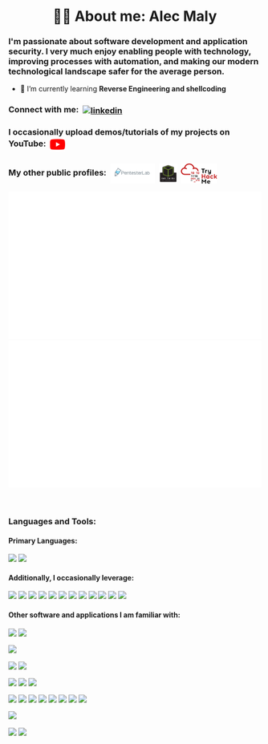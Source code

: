 <!-- 
    badges:             https://shields.io/
    badge icon urls:    https://simpleicons.org/
 -->

<h1 align="center">👨‍💻 About me: Alec Maly</h1>

<h3 align="left">I'm passionate about software development and application security. I very much enjoy enabling people with technology, improving processes with automation, and making our modern technological landscape safer for the average person.</h3>

- 🌱 I’m currently learning **Reverse Engineering and shellcoding**

<h3 align="left">Connect with me:&nbsp;
    <a href="https://linkedin.com/in/alecjmaly" target="blank"><img align="center" src="https://raw.githubusercontent.com/rahuldkjain/github-profile-readme-generator/master/src/images/icons/Social/linked-in-alt.svg" alt="linkedin" height="20" /></a>
</h3>

<h3 align="left">I occasionally upload demos/tutorials of my projects on YouTube:&nbsp;
    <a href="https://www.youtube.com/channel/UCdLLop7QOkTgKlLtzlU1PkA/videos" target="blank"><img align="center" src="https://raw.githubusercontent.com/alecjmaly/alecjmaly/main/youtube-logo.svg" alt="youtube" height="30"/></a>
</h3>

<h3 align="left">My other public profiles:&nbsp;
    <a href="https://www.pentesterlab.com/profile/Alec_M" target="blank"><img align="center" src="https://raw.githubusercontent.com/alecjmaly/alecjmaly/main/pentesterlab.png" alt="pentesterlab" height="40" /></a>&nbsp;
    <a href="https://app.hackthebox.eu/profile/69305" target="blank"><img align="center" src="https://raw.githubusercontent.com/alecjmaly/alecjmaly/main/hackthebox.png" alt="hackthebox" height="40" /></a>&nbsp;
    <a href="https://tryhackme.com/p/Kauv" target="blank"><img align="center" src="https://raw.githubusercontent.com/alecjmaly/alecjmaly/main/tryhackme.png" alt="tryhackme" height="40" /></a>
</h3>
<!-- Statistics from: 
    https://github.com/alecjmaly/github-stats) 
-->

![Alec's GitHub stats](https://raw.githubusercontent.com/alecjmaly/github-stats/master/generated/overview.svg)
![Top Langs](https://raw.githubusercontent.com/alecjmaly/github-stats/master/generated/languages.svg) 



<br>
<h3 align="left">Languages and Tools:</h3>

<h4 align="left">Primary Languages:</h3>

![](https://img.shields.io/badge/JavaScript-informational?style=flat&logo=javascript&logoColor=white&color=2B96BD)
![](https://img.shields.io/badge/PowerShell-informational?style=flat&logo=PowerShell&logoColor=white&color=2B96BD)


<h4 align="left">Additionally, I occasionally leverage:</h3>

![](https://img.shields.io/badge/Bash-informational?style=flat&logo=GNUBash&logoColor=white&color=2B96BD)
![](https://img.shields.io/badge/Python-informational?style=flat&logo=Python&logoColor=white&color=2B96BD)
![](https://img.shields.io/badge/TypeScript-informational?style=flat&logo=TypeScript&logoColor=white&color=2B96BD)
![](https://img.shields.io/badge/DAX-informational?style=flat&logo=DAX&logoColor=white&color=2B96BD)
![](https://img.shields.io/badge/M-informational?style=flat&color=2B96BD)
![](https://img.shields.io/badge/SQL-informational?style=flat&color=2B96BD)
![](https://img.shields.io/badge/Java-informational?style=flat&logo=Java&logoColor=white&color=2B96BD)
![](https://img.shields.io/badge/C/C++/C%23-informational?style=flat&logo=c&logoColor=white&color=2B96BD)
![](https://img.shields.io/badge/Visual%20Basic-informational?style=flat&color=2B96BD)
![](https://img.shields.io/badge/HTML-informational?style=flat&logo=html5&logoColor=white&color=2B96BD)
![](https://img.shields.io/badge/CSS-informational?style=flat&logo=css3&logoColor=white&color=2B96BD)
![](https://img.shields.io/badge/Assembly-informational?style=flat&color=2B96BD)

<h4 align="left">Other software and applications I am familiar with:</h3>

![](https://img.shields.io/badge/OS-Windows-informational?style=flat&logo=windows&logoColor=white&color=2B96BD)
![](https://img.shields.io/badge/OS-Linux-informational?style=flat&logo=linux&logoColor=white&color=2B96BD)



![](https://img.shields.io/badge/Cloud-Microsoft%20Azure-informational?style=flat&logo=MicrosoftAzure&logoColor=white&color=2B96BD)
<br>

![](https://img.shields.io/badge/Editor-VS%20Code-informational?style=flat&logo=visualstudiocode&logoColor=white&color=2B96BD)
![](https://img.shields.io/badge/Editor-vim-informational?style=flat&logo=vim&logoColor=white&color=2B96BD)
<br>

![](https://img.shields.io/badge/source%20control-git-informational?style=flat&logo=git&logoColor=white&color=2B96BD)
![](https://img.shields.io/badge/containerization-docker-informational?style=flat&logo=docker&logoColor=white&color=2B96BD)
![](https://img.shields.io/badge/virtualization-virtual%20box-informational?style=flat&logo=VirtualBox&logoColor=white&color=2B96BD)
<br>

![](https://img.shields.io/badge/API-Postman-informational?style=flat&logo=postman&logoColor=white&color=2B96BD)
![](https://img.shields.io/badge/API-BurpSuite-informational?style=flat&color=2B96BD)
![](https://img.shields.io/badge/disassembler-Ghidra-informational?style=flat&color=2B96BD)
![](https://img.shields.io/badge/debugger-x64dbg-informational?style=flat&color=2B96BD)
![](https://img.shields.io/badge/debugger-gdb-informational?style=flat&color=2B96BD)
![](https://img.shields.io/badge/memory%20scanner-cheat%20engine-informational?style=flat&color=2B96BD)
![](https://img.shields.io/badge/.NET%20Reverse%20Engineering-dnSpy-informational?style=flat&color=2B96BD)
![](https://img.shields.io/badge/Android%20Reverse%20Engineering-Frida-informational?style=flat&color=2B96BD)
<br>

![](https://img.shields.io/badge/image%20processing-GIMP-informational?style=flat&logo=gimp&logoColor=white&color=2B96BD)
<br>

![](https://img.shields.io/badge/framework-React-informational?style=flat&logo=React&logoColor=white&color=2B96BD)
![](https://img.shields.io/badge/Node.js-informational?style=flat&logo=node.js&logoColor=white&color=2B96BD)
